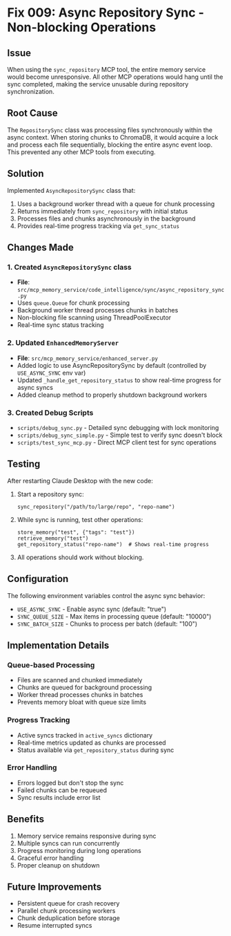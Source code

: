 # Fix 009: Async Repository Sync - Non-blocking Operations

## Issue
When using the `sync_repository` MCP tool, the entire memory service would become unresponsive. All other MCP operations would hang until the sync completed, making the service unusable during repository synchronization.

## Root Cause
The `RepositorySync` class was processing files synchronously within the async context. When storing chunks to ChromaDB, it would acquire a lock and process each file sequentially, blocking the entire async event loop. This prevented any other MCP tools from executing.

## Solution
Implemented `AsyncRepositorySync` class that:
1. Uses a background worker thread with a queue for chunk processing
2. Returns immediately from `sync_repository` with initial status
3. Processes files and chunks asynchronously in the background
4. Provides real-time progress tracking via `get_sync_status`

## Changes Made

### 1. Created `AsyncRepositorySync` class
- **File**: `src/mcp_memory_service/code_intelligence/sync/async_repository_sync.py`
- Uses `queue.Queue` for chunk processing
- Background worker thread processes chunks in batches
- Non-blocking file scanning using ThreadPoolExecutor
- Real-time sync status tracking

### 2. Updated `EnhancedMemoryServer`
- **File**: `src/mcp_memory_service/enhanced_server.py`
- Added logic to use AsyncRepositorySync by default (controlled by `USE_ASYNC_SYNC` env var)
- Updated `_handle_get_repository_status` to show real-time progress for async syncs
- Added cleanup method to properly shutdown background workers

### 3. Created Debug Scripts
- `scripts/debug_sync.py` - Detailed sync debugging with lock monitoring
- `scripts/debug_sync_simple.py` - Simple test to verify sync doesn't block
- `scripts/test_sync_mcp.py` - Direct MCP client test for sync operations

## Testing
After restarting Claude Desktop with the new code:

1. Start a repository sync:
   ```
   sync_repository("/path/to/large/repo", "repo-name")
   ```

2. While sync is running, test other operations:
   ```
   store_memory("test", {"tags": "test"})
   retrieve_memory("test")
   get_repository_status("repo-name")  # Shows real-time progress
   ```

3. All operations should work without blocking.

## Configuration
The following environment variables control the async sync behavior:
- `USE_ASYNC_SYNC` - Enable async sync (default: "true")
- `SYNC_QUEUE_SIZE` - Max items in processing queue (default: "10000")
- `SYNC_BATCH_SIZE` - Chunks to process per batch (default: "100")

## Implementation Details

### Queue-based Processing
- Files are scanned and chunked immediately
- Chunks are queued for background processing
- Worker thread processes chunks in batches
- Prevents memory bloat with queue size limits

### Progress Tracking
- Active syncs tracked in `active_syncs` dictionary
- Real-time metrics updated as chunks are processed
- Status available via `get_repository_status` during sync

### Error Handling
- Errors logged but don't stop the sync
- Failed chunks can be requeued
- Sync results include error list

## Benefits
1. Memory service remains responsive during sync
2. Multiple syncs can run concurrently
3. Progress monitoring during long operations
4. Graceful error handling
5. Proper cleanup on shutdown

## Future Improvements
- Persistent queue for crash recovery
- Parallel chunk processing workers
- Chunk deduplication before storage
- Resume interrupted syncs